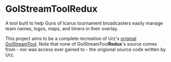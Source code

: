 # GoIStreamToolRedux
A tool built to help Guns of Icarus tournament broadcasters easily manage team names, logos, maps, and timers in their overlay. 

This project aims to be a complete recreation of Urz's [original GoiStreamTool](https://urzlab.com/goistreamtool/). Note that none of GoIStreamTool**Redux**'s source comes from - nor was access ever gained to - the origional source code written by Urz.

